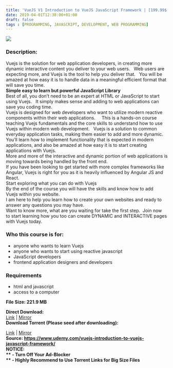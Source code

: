 ```yaml
---
title: 'VueJS V1 Introduction to VueJS JavaScript Framework | [199.99$ Course For Free]'
date: 2019-04-01T12:38:00+01:00
draft: false
tags : [PROGRAMMING, JAVASCRIPT, DEVELOPMENT, WEB PROGRAMMING]
---
```


[![](https://4.bp.blogspot.com/-ztdD8Tzyp2A/XKH3mRqHQjI/AAAAAAAABTI/jAH0tXRXFYsGI2rcZJGawCabUYew2etugCLcBGAs/s640/VueJS-V1-Introduction-to-VueJS-JavaScript-Framework.jpg)](https://4.bp.blogspot.com/-ztdD8Tzyp2A/XKH3mRqHQjI/AAAAAAAABTI/jAH0tXRXFYsGI2rcZJGawCabUYew2etugCLcBGAs/s1600/VueJS-V1-Introduction-to-VueJS-JavaScript-Framework.jpg)

### Description:

Vuejs is the solution for web application developers, in creating more dynamic interactive content you deliver to your web users.   Web users are expecting more, and Vuejs is the tool to help you deliver that.   You will be amazed at how easy it is to handle data in a meaningful efficient format that will save you time.  
**Simple easy to learn but powerful JavaScript Library**  
Best of all, you don’t need to be an expert at HTML or JavaScript to start using Vuejs.   It simply makes sense and adding to web applications can save you coding time.  
Vuejs is designed for web developers who want to utilize modern reactive components within their web applications.     This is a hands-on course teaching Vuejs fundamentals and the core skills to understand how to use Vuejs within modern web development.   Vuejs is a solution to common everyday application tasks, making them easier to add and more dynamic.  
You’ll learn how to implement functionality that is expected in modern applications, and also be amazed at how easy it is to start creating applications with Vuejs.  
More and more of the interactive and dynamic portion of web applications is moving towards being handled by the front end.  
If you have been looking to get started with more complex frameworks like Angular, Vuejs is right for you as it is heavily influenced by Angular JS and React.  
Start exploring what you can do with Vuejs  
By the end of the course you will have the skills and know how to add Vuejs within you website.  
I am here to help you learn how to create your own websites and ready to answer any questions you may have.  
Want to know more, what are you waiting for take the first step.  Join now to start learning how you too can create DYNAMIC and INTERACTIVE pages with Vuejs today.  

### Who this course is for:

*   anyone who wants to learn Vuejs
*   anyone who wants to start using reactive javascript
*   JavaScript developers
*   frontend application designers and developers

### Requirements

*   html and javascript
*   access to a computer

**File Size: 221.9 MB**

**Direct Download:**  
[Link](https://oko.sh/VueJSV1link1) | [Mirror](https://oko.sh/VueJSV1link2)  
**Download Torrent (Please seed after downloading):**  

[Link](https://oko.sh/VueJSV1torrent1) | [Mirror](https://oko.sh/VueJSV1torrent2)  
**Source: **https://www.udemy.com/vuejs-introduction-to-vuejs-javascript-framework/  
**NOTICE:**  
** - Turn Off Your Ad-Blocker**  
** - Highly Recommend to Use Torrent Links for Big Size Files**